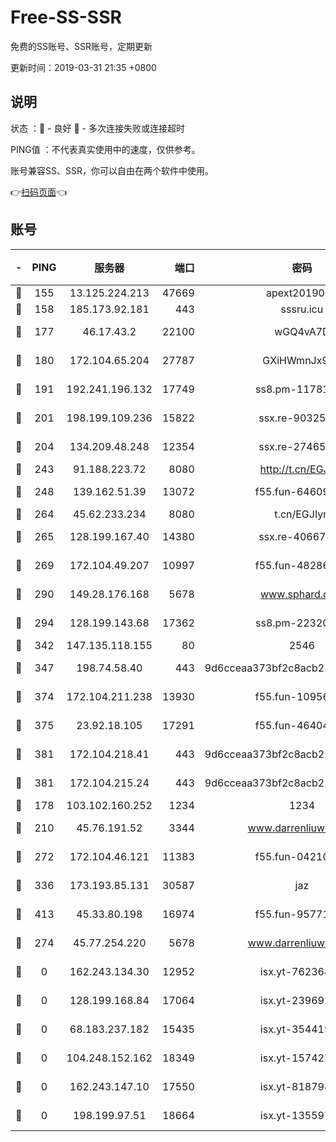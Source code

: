 # Free-SS-SSR

免费的SS账号、SSR账号，定期更新

更新时间：2019-03-31 21:35 +0800

## 说明

状态     ：🙂 - 良好 🙁 - 多次连接失败或连接超时

PING值   ：不代表真实使用中的速度，仅供参考。

账号兼容SS、SSR，你可以自由在两个软件中使用。

👉[扫码页面](https://liesauer.github.io/Free-SS-SSR/)👈

## 账号

|-|PING|服务器|端口|密码|加密方式|区域|
|:----:|:----:|:-----:|-----:|:----:|:----:|:----:|
|🙂|155|13.125.224.213|47669|apext2019001|chacha20|KR|
|🙂|158|185.173.92.181|443|sssru.icu|rc4-md5|RU|
|🙂|177|46.17.43.2|22100|wGQ4vA7D|aes-256-gcm|RU|
|🙂|180|172.104.65.204|27787|GXiHWmnJx94S|aes-256-cfb|JP|
|🙂|191|192.241.196.132|17749|ss8.pm-11781750|aes-256-cfb|US|
|🙂|201|198.199.109.236|15822|ssx.re-90325864|aes-256-cfb|US|
|🙂|204|134.209.48.248|12354|ssx.re-27465668|aes-256-cfb|US|
|🙂|243|91.188.223.72|8080|http://t.cn/EGJIyrl|rc4-md5|RU|
|🙂|248|139.162.51.39|13072|f55.fun-64609790|aes-256-cfb|SG|
|🙂|264|45.62.233.234|8080|t.cn/EGJIyrl|rc4-md5|CA|
|🙂|265|128.199.167.40|14380|ssx.re-40667368|aes-256-cfb|SG|
|🙂|269|172.104.49.207|10997|f55.fun-48286538|aes-256-cfb|SG|
|🙂|290|149.28.176.168|5678|www.sphard.com|aes-256-cfb|AU|
|🙂|294|128.199.143.68|17362|ss8.pm-22320506|aes-256-cfb|SG|
|🙂|342|147.135.118.155|80|2546|chacha20|US|
|🙂|347|198.74.58.40|443|9d6cceaa373bf2c8acb22e60b6a58be6|aes-256-cfb|US|
|🙂|374|172.104.211.238|13930|f55.fun-10956587|aes-256-cfb|US|
|🙂|375|23.92.18.105|17291|f55.fun-46404698|aes-256-cfb|US|
|🙂|381|172.104.218.41|443|9d6cceaa373bf2c8acb22e60b6a58be6|aes-256-cfb|US|
|🙂|381|172.104.215.24|443|9d6cceaa373bf2c8acb22e60b6a58be6|aes-256-cfb|US|
|🙂|178|103.102.160.252|1234|1234|rc4-md5|JP|
|🙂|210|45.76.191.52|3344|www.darrenliuwei.com|aes-256-cfb|JP|
|🙂|272|172.104.46.121|11383|f55.fun-04210255|aes-256-cfb|SG|
|🙂|336|173.193.85.131|30587|jaz|aes-256-cfb|US|
|🙂|413|45.33.80.198|16974|f55.fun-95771159|aes-256-cfb|US|
|🙁|274|45.77.254.220|5678|www.darrenliuwei.com|aes-256-cfb|SG|
|🙁|0|162.243.134.30|12952|isx.yt-76236422|aes-256-cfb|US|
|🙁|0|128.199.168.84|17064|isx.yt-23969273|aes-256-cfb|SG|
|🙁|0|68.183.237.182|15435|isx.yt-35441993|aes-256-cfb|SG|
|🙁|0|104.248.152.162|18349|isx.yt-15742711|aes-256-cfb|SG|
|🙁|0|162.243.147.10|17550|isx.yt-81879846|aes-256-cfb|US|
|🙁|0|198.199.97.51|18664|isx.yt-13559717|aes-256-cfb|US|
